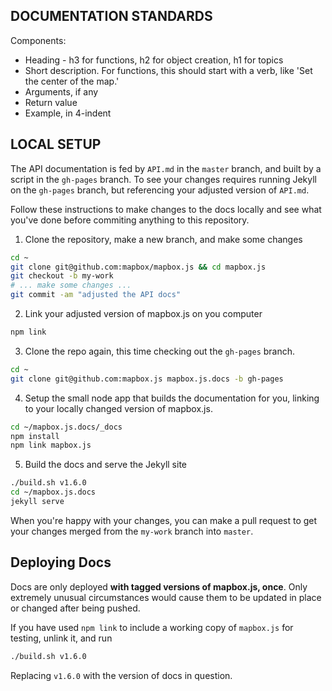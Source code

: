 ## DOCUMENTATION STANDARDS

Components:

* Heading - h3 for functions, h2 for object creation, h1 for topics
* Short description. For functions, this should start with a verb, like
  'Set the center of the map.'
* Arguments, if any
* Return value
* Example, in 4-indent

## LOCAL SETUP

The API documentation is fed by `API.md` in the `master` branch, and built by a
script in the `gh-pages` branch. To see your changes requires running
Jekyll on the `gh-pages` branch, but referencing your adjusted version of `API.md`.

Follow these instructions to make changes to the docs locally and see what
you've done before commiting anything to this repository.

1. Clone the repository, make a new branch, and make some changes

```sh
cd ~
git clone git@github.com:mapbox/mapbox.js && cd mapbox.js
git checkout -b my-work
# ... make some changes ...
git commit -am "adjusted the API docs"
```

2. Link your adjusted version of mapbox.js on you computer

```sh
npm link
```

3. Clone the repo again, this time checking out the `gh-pages` branch.

```sh
cd ~
git clone git@github.com:mapbox.js mapbox.js.docs -b gh-pages
```

4. Setup the small node app that builds the documentation for you,
   linking to your locally changed version of mapbox.js.

```sh
cd ~/mapbox.js.docs/_docs
npm install
npm link mapbox.js
```

5. Build the docs and serve the Jekyll site

```sh
./build.sh v1.6.0
cd ~/mapbox.js.docs
jekyll serve
```

When you're happy with your changes, you can make a pull request to get your
changes merged from the `my-work` branch into `master`.

## Deploying Docs

Docs are only deployed **with tagged versions of mapbox.js, once**. Only
extremely unusual circumstances would cause them to be updated in place or
changed after being pushed.

If you have used `npm link` to include a working copy of `mapbox.js` for
testing, unlink it, and run

```sh
./build.sh v1.6.0
```

Replacing `v1.6.0` with the version of docs in question.
